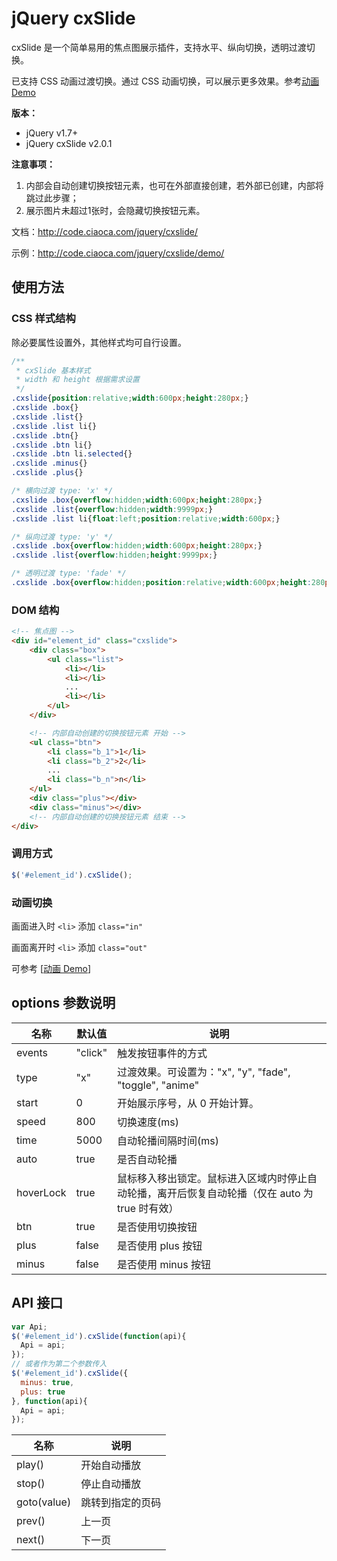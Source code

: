 # jQuery cxSlide

cxSlide 是一个简单易用的焦点图展示插件，支持水平、纵向切换，透明过渡切换。

已支持 CSS 动画过渡切换。通过 CSS 动画切换，可以展示更多效果。参考<a target="_blank" href="http://code.ciaoca.com/jquery/cxslide/demo/anime.html">动画 Demo</a>

**版本：**
* jQuery v1.7+
* jQuery cxSlide v2.0.1

**注意事项：**

1. 内部会自动创建切换按钮元素，也可在外部直接创建，若外部已创建，内部将跳过此步骤；
2. 展示图片未超过1张时，会隐藏切换按钮元素。

文档：http://code.ciaoca.com/jquery/cxslide/

示例：http://code.ciaoca.com/jquery/cxslide/demo/

## 使用方法

### CSS 样式结构

除必要属性设置外，其他样式均可自行设置。

```css
/**
 * cxSlide 基本样式
 * width 和 height 根据需求设置
 */
.cxslide{position:relative;width:600px;height:280px;}
.cxslide .box{}
.cxslide .list{}
.cxslide .list li{}
.cxslide .btn{}
.cxslide .btn li{}
.cxslide .btn li.selected{}
.cxslide .minus{}
.cxslide .plus{}

/* 横向过渡 type: 'x' */
.cxslide .box{overflow:hidden;width:600px;height:280px;}
.cxslide .list{overflow:hidden;width:9999px;}
.cxslide .list li{float:left;position:relative;width:600px;}

/* 纵向过渡 type: 'y' */
.cxslide .box{overflow:hidden;width:600px;height:280px;}
.cxslide .list{overflow:hidden;height:9999px;}

/* 透明过渡 type: 'fade' */
.cxslide .box{overflow:hidden;position:relative;width:600px;height:280px;}
```

### DOM 结构

```html
<!-- 焦点图 --> 
<div id="element_id" class="cxslide">
    <div class="box">
        <ul class="list">
            <li></li>
            <li></li>
            ...
            <li></li>
        </ul>
    </div>

    <!-- 内部自动创建的切换按钮元素 开始 -->
    <ul class="btn">
        <li class="b_1">1</li>
        <li class="b_2">2</li>
        ...
        <li class="b_n">n</li>
    </ul>
    <div class="plus"></div>
    <div class="minus"></div>
    <!-- 内部自动创建的切换按钮元素 结束 -->
</div>
```

### 调用方式

```javascript
$('#element_id').cxSlide();
```

### 动画切换

画面进入时 ```<li>``` 添加 ```class="in"```

画面离开时 ```<li>``` 添加 ```class="out"```

可参考 [[动画 Demo](http://code.ciaoca.com/jquery/cxslide/demo/anime.html)]

## options 参数说明

名称|默认值|说明
---|---|---
events|"click"|触发按钮事件的方式
type|"x"|过渡效果。可设置为："x", "y", "fade", "toggle", "anime"
start|0|开始展示序号，从 0 开始计算。
speed|800|切换速度(ms)
time|5000|自动轮播间隔时间(ms)
auto|true|是否自动轮播
hoverLock|true|鼠标移入移出锁定。鼠标进入区域内时停止自动轮播，离开后恢复自动轮播（仅在 auto 为 true 时有效）
btn|true|是否使用切换按钮
plus|false|是否使用 plus 按钮
minus|false|是否使用 minus 按钮

## API 接口

```javascript
var Api;
$('#element_id').cxSlide(function(api){
  Api = api;
});
// 或者作为第二个参数传入
$('#element_id').cxSlide({
  minus: true,
  plus: true
}, function(api){
  Api = api;
});
```

名称|说明
---|---
play()|开始自动播放
stop()|停止自动播放
goto(value)|跳转到指定的页码
prev()|上一页
next()|下一页
